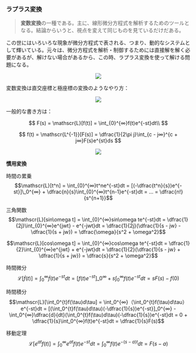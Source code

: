 ### ラプラス変換
> **変数変換**の一種である。主に、線形微分方程式を解析するためのツールとなる。結論からいうと、視点を変えて同じものを見ているだけだある。

この世にはいろいろな現象が微分方程式で表される、つまり、動的なシステムとして輝いている。元々は、微分方程式を解析・制御するためには直接解を解く必要があるが、解けない場合があるから、この時、ラプラス変換を使って解ける問題になる。

<p align="center">
    <img src="https://controlabo.com/wp-content/uploads/2022/05/tspace_sspace.png"/>
</p>

変数変換は直交座標と極座標の変換のようなやり方：

<p align="center">
    <img src="https://controlabo.com/wp-content/uploads/2023/01/polar_transform-1.png"/>
</p>



一般的な書き方は：

$$
   F(s) = \mathscr{L}[f(t)] = \int_{0}^{∞}f(t)e^{-st}dt\\
$$

$$
  f(t) = \mathscr{L^{-1}}[F(s)] = \dfrac{1}{2\pi j}\int_{c - j∞}^{c + j∞}F(s)e^{st}ds
$$

<p align="center">
    <img src="https://controlabo.com/wp-content/uploads/2022/09/differential_equation_laplace.png"/>
</p>

**慣用変換**

時間の累乗
  $$\mathscr{L}[t^n] = \int_{0}^{∞}t^ne^{-st}dt = [(-\dfrac{t^n}{s})e^{-st}]\_0^{∞} + \dfrac{n}{s}\int_{0}^{∞}t^{n-1}e^{-st}dt = ... = \dfrac{n!}{s^{n+1}}$$

三角関数
  $$\mathscr{L}[sin\omega t] = \int_{0}^{∞}sin\omega te^{-st}dt = \dfrac{1}{2j}\int_{0}^{∞}e^{jwt} - e^{-jwt}dt = \dfrac{1}{2j}(\dfrac{1}{s - jw} - \dfrac{1}{s + jw}) = \dfrac{\omega}{s^2 + \omega^2}$$

  $$\mathscr{L}[cos\omega t] = \int_{0}^{∞}cos\omega te^{-st}dt = \dfrac{1}{2}\int_{0}^{∞}e^{jwt} + e^{-jwt}dt = \dfrac{1}{2}(\dfrac{1}{s - jw} + \dfrac{1}{s + jw}) = \dfrac{s}{s^2 + \omega^2}$$

時間微分
  $$\mathscr{L}[\dot f(t)] = \int_{0}^{∞}\dot f(t)e^{-st}dt = [f(t)e^{-st}]\_0^{∞} + s\int_{0}^{∞}f(t)e^{-st}dt = sF(s) - f(0)$$

時間積分
  $$\mathscr{L}[\int_0^{t}f(\tau)d\tau] = \int_0^{∞}（\int_0^{t}f(\tau)d\tau） e^{-st}dt = [(\int_0^{t}f(\tau)d\tau)(-\dfrac{1}{s})e^{-st}]_0^{∞} - \int_0^{∞}\dfrac{d}{dt}(\int_0^{t}f(\tau)d\tau)(-\dfrac{1}{s})e^{-st}dt = 0 + \dfrac{1}{s}\int_0^{∞}f(t)e^{-st}dt = \dfrac{1}{s}F(s)$$

移動定理
  $$\mathscr{L}[e^{at}f(t)] = \int_0^{∞}e^{at}f(t)e^{-st}dt = \int_0^{∞}f(t)e^{-(s - a)t}dt = F(s - a)$$
